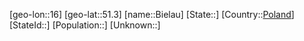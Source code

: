 ﻿---
location: [51.3,16]
type: City
tags:
- geo/City


SpocWebEntityId: 29178
isDeleted: false
confidential: public

---
[geo-lon::16]
[geo-lat::51.3]
[name::Bielau]
[State::]
[Country::[Poland](geo/Continent/Europe/Poland.md)]
[StateId::]
[Population::]
[Unknown::]

